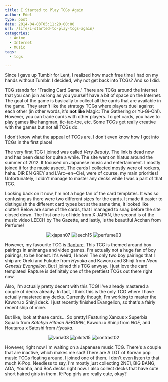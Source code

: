 ```yaml
---
title: I Started to Play TCGs Again
author: Edel
type: post
date: 2014-04-03T05:11:20+00:00
url: /life/i-started-to-play-tcgs-again/
categories:
  - Anime
  - Internet
  - Music
tags:
  - tcgs

---
```

Since I gave up Tumblr for Lent, I realized how much free time I had on my hands without Tumblr. I decided, why not get back into TCGs? And so I did.

TCG stands for "Trading Card Game." There are TCGs around the Internet that you can join as long as you yourself have a bit of space on the Internet. The goal of the game is basically to collect all the cards that are available in the game. They aren't like the strategy TCGs where players duel against each other (in other words, it's **not like** Magic: The Gathering or Yu-Gi-Oh!). However, you can trade cards with other players. To get cards, you have to play games like hangman, tic-tac-toe, etc. Some TCGs get really creative with the games but not all TCGs do.

I don't know what the appeal of TCGs are. I don't even know how I got into TCGs in the first place!

The very first TCG I joined was called _Very Beauty_. The link is dead now and has been dead for quite a while. The site went on hiatus around the summer of 2012. It focused on Japanese music and entertainment. I mostly joined it for the music aspect. The cards I collected mostly were of rockers, haha. DIR EN GREY and L'Arc~en~Ciel, were of course, my main priorities! Unfortunately, I didn't manage to master any decks while I was a part of that TCG.

Looking back on it now, I'm not a huge fan of the card templates. It was so confusing as there were two different sizes for the cards. It made it easier to distinguish the different card types but at the same time, it looked like clutter! Below are some of the cards, that I managed to snag before the site closed down. The first one is of hide from X JAPAN, the second is of the music video LEECH by The Gazette, and lastly, is the beautiful Acchan from Perfume!

<p align="center">
  <img src="http://me.mazohyst.org/cards/vb/xjapan07.gif" alt="xjapan07" /> <img src="http://me.mazohyst.org/cards/vb/leech15.gif" alt="leech15" /> <img src="http://me.mazohyst.org/cards/vb/perfume03.gif" alt="perfume03" />
</p>

However, my favourite TCG is [Rapture][1]. This TCG is themed around boy pairings in animanga and video games. I'm actually not a huge fan of boy pairings, to be honest. It's weird, I know! The only two boy pairings that I ship are Oreki and Fukube from _Hyouka_ and Kaworu and Shinji from _Neon Genesis Evangelion_. But I joined this TCG anwyay. I just love the card templates! Rapture is definitely one of the prettiest TCGs out there right now.

Also, I'm actually pretty decent with this TCG! I've already mastered a couple of decks already. In fact, I think this is the only TCG where I have actually mastered any decks. Currently though, I'm working to master the Kaworu x Shinji deck. I just recently finished Evangelion, so that's a fairly recent ship of mine.

But like, look at these cards... So pretty! Featuring Xanxus x Superbia Squalo from _Katekyo Hitman REBORN!_, Kaworu x Shinji from _NGE_, and Houtarou x Satoshi from _Hyouka_.

<p align="center">
  <img src="http://me.mazohyst.org/cards/rapture/varia03.png" alt="varia03" /> <img src="http://me.mazohyst.org/cards/rapture/pilots15.png" alt="pilots15" /> <img src="http://me.mazohyst.org/cards/rapture/contrast02.png" alt="contrast02" />
</p>

However, right now I'm waiting on a Japanese music TCG. There's a couple that are inactive, which makes me sad! There are A LOT of Korean pop music TCGs floating around. I joined one of them. I don't even listen to that much K-Pop. Needless to say, I'm mostly just collecting 2NE1, BIG BANG, AOA, Younha, and BoA decks right now. I also collect decks that have cute short haired girls in them. K-Pop girls are really cute, okay?




 [1]: http://rapture.lightning-blade.net/